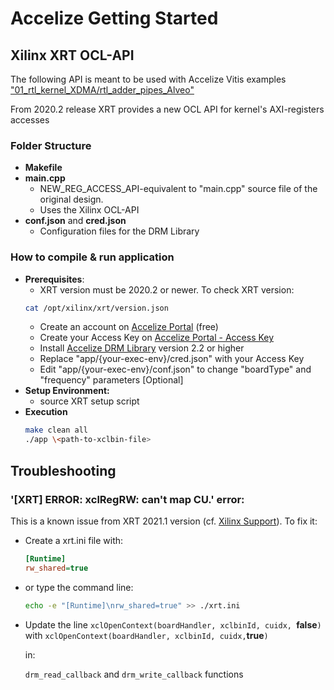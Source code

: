 # Accelize Getting Started
## Xilinx XRT OCL-API

The following API is meant to be used with Accelize Vitis examples ["01_rtl_kernel_XDMA/rtl_adder_pipes_Alveo"](https://github.com/Accelize/GettingStarted_Examples/tree/master/Hardware/Xilinx_Vitis/01_rtl_kernel_XDMA/rtl_adder_pipes_Alveo)

From 2020.2 release XRT provides a new OCL API for kernel's AXI-registers accesses

### Folder Structure
* **Makefile**
* **main.cpp**
  * NEW_REG_ACCESS_API-equivalent to "main.cpp" source file  of the original design.
  * Uses the Xilinx OCL-API
* **conf.json** and **cred.json**
  * Configuration files for the DRM Library


### How to compile & run application
* **Prerequisites**:
  * XRT version must be 2020.2 or newer. To check XRT version: 
  ```bash
  cat /opt/xilinx/xrt/version.json
  ```
  * Create an account on [Accelize Portal](https://portal.accelize.com) (free)
  * Create your Access Key  on [Accelize Portal - Access Key](https://portal.accelize.com/front/customer/apicredential)
  * Install [Accelize DRM Library](https://tech.accelize.com/documentation/stable/drm_library_installation.html#installation-from-packages) version 2.2 or higher
  * Replace "app/{your-exec-env}/cred.json" with your Access Key
  * Edit "app/{your-exec-env}/conf.json" to change "boardType" and "frequency" parameters [Optional]
* **Setup Environment:**
  * source XRT setup script
* **Execution** 
  ```bash
  make clean all
  ./app \<path-to-xclbin-file>
  ```
## Troubleshooting
### '[XRT] ERROR: xclRegRW: can't map CU.' error:

This is a known issue from XRT 2021.1 version (cf. [Xilinx Support](https://support.xilinx.com/s/question/0D52E00006zJLOOSA4/xclregrw-cant-map-cu-since-update-to-xrt-20211?language=en_US)). To fix it:
* Create a xrt.ini file with:
  ```ini
  [Runtime]
  rw_shared=true
  ```
* or type the command line:
  ```bash
  echo -e "[Runtime]\nrw_shared=true" >> ./xrt.ini
  ```  
* Update the line `xclOpenContext(boardHandler, xclbinId, cuidx, `**false**`)` with `xclOpenContext(boardHandler, xclbinId, cuidx,`**true**`)`

  in: 
  
  `drm_read_callback` and `drm_write_callback` functions

